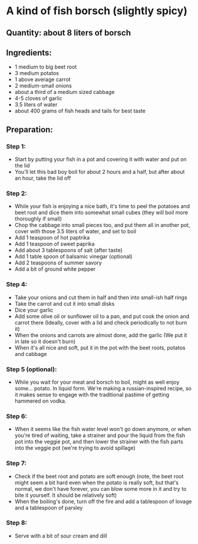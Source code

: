 # A kind of fish borsch (slightly spicy)

## Quantity: about 8 liters of borsch

## Ingredients:
- 1 medium to big beet root
- 3 medium potatos
- 1 above average carrot
- 2 medium-small onions
- about a third of a medium sized cabbage
- 4-5 cloves of garlic
- 3.5 liters of water
- about 400 grams of fish heads and tails for best taste

## Preparation:

### Step 1:
- Start by putting your fish in a pot and covering it with water and put on the lid
- You'll let this bad boy boil for about 2 hours and a half, but after about an hour, take the lid off

### Step 2:
- While your fish is enjoying a nice bath, it's time to peel the potatoes and beet root and dice them into somewhat small cubes (they will boil more thoroughly if small)
- Chop the cabbage into small pieces too, and put them all in another pot, cover with those 3.5 liters of water, and set to boil
- Add 1 teaspoon of hot paptrika
- Add 1 teaspoon of sweet paprika
- Add about 3 tablespoons of salt (after taste)
- Add 1 table spoon of balsamic vinegar (optional)
- Add 2 teaspoons of summer savory
- Add a bit of ground white pepper

### Step 4:
- Take your onions and cut them in half and then into small-ish half rings
- Take the carrot and cut it into small disks
- Dice your garlic
- Add some olive oil or sunflower oil to a pan, and put cook the onion and carrot there (Ideally, cover with a lid and check periodically to not burn it)
- When the onions and carrots are almost done, add the garlic (We put it in late so it doesn't burn)
- When it's all nice and soft, put it in the pot with the beet roots, potatos and cabbage

### Step 5 (optional):
- While you wait for your meat and borsch to boil, might as well enjoy some... potato. In liquid form. We're making a russian-inspired recipe, so it makes sense to engage with the traditional pastime of getting hammered on vodka.

### Step 6:
- When it seems like the fish water level won't go down anymore, or when you're tired of waiting, take a strainer and pour the liquid from the fish pot into the veggie pot, and then lower the strainer with the fish parts into the veggie pot (we're trying to avoid spillage)

### Step 7:
- Check if the beet root and potato are soft enough (note, the beet root might seem a bit hard even when the potato is really soft, but that's normal, we don't have forever, you can blow some more in it and try to bite it yourself. It should be relatively soft)
- When the boiling's done, turn off the fire and add a tablespoon of lovage and a tablespoon of parsley

### Step 8:
- Serve with a bit of sour cream and dill
